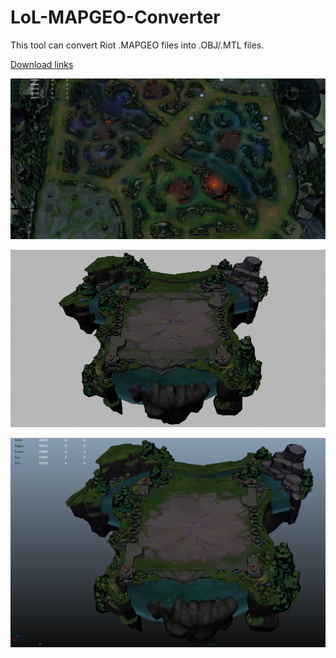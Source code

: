 # LoL-MAPGEO-Converter

This tool can convert Riot .MAPGEO files into .OBJ/.MTL files.

[Download links](https://github.com/FrankTheBoxMonster/LoL-MAPGEO-Converter/releases/tag/v2.4)


![](https://raw.githubusercontent.com/FrankTheBoxMonster/LoL-MAPGEO-Converter/master/screenshot2_maya_scene.PNG)

![](https://raw.githubusercontent.com/FrankTheBoxMonster/LoL-MAPGEO-Converter/master/screenshot_maya_render_white.png)

![](https://raw.githubusercontent.com/FrankTheBoxMonster/LoL-MAPGEO-Converter/master/screenshot_maya_scene.PNG)
